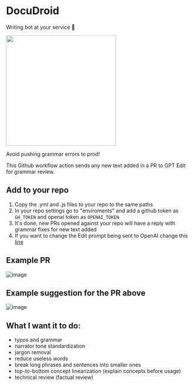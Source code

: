 # DocuDroid

Writing bot at your service 🤖

<img src="https://cdn.discordapp.com/attachments/1009590950894505994/1053057379517878352/Worms_profile_picture_for_robot_that_helps_with_writing_ios_app_a37f5420-29eb-484c-b6fd-7a4f6c0269f1.png" width="300px" />

Avoid pushing grammar errors to prod!

This Github workflow action sends any new text added in a PR to GPT Edit for grammar review.

## Add to your repo

1) Copy the .yml and .js files to your repo to the same paths
2) In your repo settings go to "enviroments" and add a github token as `GH_TOKEN` and openai token as `OPENAI_TOKEN`
3) It's done, new PRs opened against your repo will have a reply with grammar fixes for new text added
4) If you want to change the Edit prompt being sent to OpenAI change this [line](https://github.com/MarcoWorms/actions-test/blob/main/script.js#L34)

## Example PR

![image](https://user-images.githubusercontent.com/7863230/208171299-ca2a1afe-322e-42c1-a7ad-48cf1778dd3b.png)

## Example suggestion for the PR above

![image](https://user-images.githubusercontent.com/7863230/208171338-8dd5c13c-255e-43e0-a6ed-955cd007137b.png)

## What I want it to do:

- typos and grammar 
- narrator tone standardization
- jargon removal
- reduce useless words
- break long phrases and sentences into smaller ones
- top-to-bottom concept linearization (explain concepts before usage)
- technical review (factual review)

